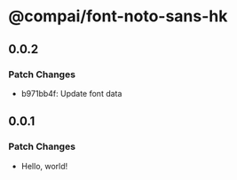 # @compai/font-noto-sans-hk

## 0.0.2

### Patch Changes

- b971bb4f: Update font data

## 0.0.1

### Patch Changes

- Hello, world!
